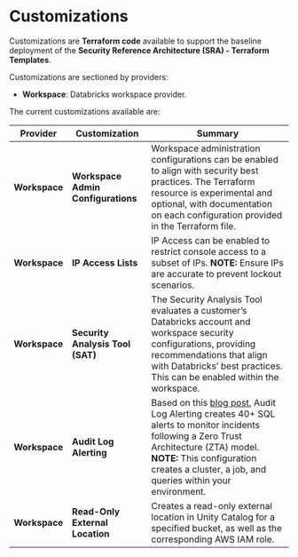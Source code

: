 # Customizations

Customizations are **Terraform code** available to support the baseline deployment of the **Security Reference Architecture (SRA) - Terraform Templates**.

Customizations are sectioned by providers:
- **Workspace**: Databricks workspace provider.

The current customizations available are:

| Provider                    | Customization                 | Summary |
|-----------------------------|-------------------------------|---------|
| **Workspace** | **Workspace Admin Configurations** | Workspace administration configurations can be enabled to align with security best practices. The Terraform resource is experimental and optional, with documentation on each configuration provided in the Terraform file. |
| **Workspace** | **IP Access Lists** | IP Access can be enabled to restrict console access to a subset of IPs. **NOTE:** Ensure IPs are accurate to prevent lockout scenarios. |
| **Workspace** | **Security Analysis Tool (SAT)** | The Security Analysis Tool evaluates a customer’s Databricks account and workspace security configurations, providing recommendations that align with Databricks’ best practices. This can be enabled within the workspace. |
| **Workspace** | **Audit Log Alerting** | Based on this [blog post](https://www.databricks.com/blog/improve-lakehouse-security-monitoring-using-system-tables-databricks-unity-catalog), Audit Log Alerting creates 40+ SQL alerts to monitor incidents following a Zero Trust Architecture (ZTA) model. **NOTE:** This configuration creates a cluster, a job, and queries within your environment. |
| **Workspace** | **Read-Only External Location** | Creates a read-only external location in Unity Catalog for a specified bucket, as well as the corresponding AWS IAM role. |